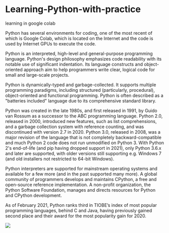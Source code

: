 # Learning-Python-with-practice
learning in google colab

Python has several environments for coding, one of the most recent of which is Google Colab, which is located on the Internet and the code is used by Internet GPUs to execute the code.

Python is an interpreted, high-level and general-purpose programming language. Python's design philosophy emphasizes code readability with its notable use of significant indentation. Its language constructs and object-oriented approach aim to help programmers write clear, logical code for small and large-scale projects.

Python is dynamically-typed and garbage-collected. It supports multiple programming paradigms, including structured (particularly, procedural), object-oriented and functional programming. Python is often described as a "batteries included" language due to its comprehensive standard library.

Python was created in the late 1980s, and first released in 1991, by Guido van Rossum as a successor to the ABC programming language. Python 2.0, released in 2000, introduced new features, such as list comprehensions, and a garbage collection system with reference counting, and was discontinued with version 2.7 in 2020. Python 3.0, released in 2008, was a major revision of the language that is not completely backward-compatible and much Python 2 code does not run unmodified on Python 3. With Python 2's end-of-life (and pip having dropped support in 2021), only Python 3.6.x and later are supported, with older versions still supporting e.g. Windows 7 (and old installers not restricted to 64-bit Windows).

Python interpreters are supported for mainstream operating systems and available for a few more (and in the past supported many more). A global community of programmers develops and maintains CPython, a free and open-source reference implementation. A non-profit organization, the Python Software Foundation, manages and directs resources for Python and CPython development.

As of February 2021, Python ranks third in TIOBE’s index of most popular programming languages, behind C and Java, having previously gained second place and their award for the most popularity gain for 2020.

<img src="https://webramz.com/wp-content/uploads/2018/11/pro-python-host.jpg" >

